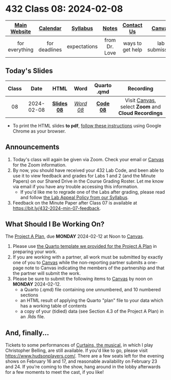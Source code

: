 # 432 Class 08: 2024-02-08

[Main Website](https://thomaselove.github.io/432-2024/) | [Calendar](https://thomaselove.github.io/432-2024/calendar.html) | [Syllabus](https://thomaselove.github.io/432-syllabus-2024/) | [Notes](https://thomaselove.github.io/432-notes/) | [Contact Us](https://thomaselove.github.io/432-2024/contact.html) | [Canvas](https://canvas.case.edu) | [Data and Code](https://github.com/THOMASELOVE/432-data) | [Sources](https://github.com/THOMASELOVE/432-classes-2024/tree/main/sources)
:-----------: | :--------------: | :----------: | :---------: | :-------------: | :-----------: | :------------: |:------:
for everything | for deadlines | expectations | from Dr. Love | ways to get help | lab submission | for downloads | to read

## Today's Slides

Class | Date | HTML | Word | Quarto .qmd | Recording
:---: | :--------: | :------: | :------: | :------: | :-------------:
08 | 2024-02-08 | **[Slides 08](https://thomaselove.github.io/432-slides-2024/slides08.html)** | *[Word 08](https://thomaselove.github.io/432-slides-2024/slides08w.docx)* | **[Code 08](https://github.com/THOMASELOVE/432-slides-2024/blob/main/slides08.qmd)** | Visit [Canvas](https://canvas.case.edu/), select **Zoom** and **Cloud Recordings**

- To print the HTML slides **to pdf**, [follow these instructions](https://quarto.org/docs/presentations/revealjs/presenting.html#print-to-pdf) using Google Chrome as your browser.

## Announcements

1. Today's class will again be given via Zoom. Check your email or [Canvas](https://canvas.case.edu/) for the Zoom information.
2. By now, you should have received your 432 Lab Code, and been able to use it to view feedback and grades for Labs 1 and 2 (and the Minute Papers) on our Shared Drive in the Course Grading Roster. Let me know via email if you have any trouble accessing this information.
    - If you'd like me to regrade one of the Labs after grading, please read and follow [the Lab Appeal Policy from our Syllabus](https://thomaselove.github.io/432-syllabus-2024/08-grading.html#lab-appeal-policy---request-a-review-via-google-form).
3. Feedback on the Minute Paper after Class 07 is available at <https://bit.ly/432-2024-min-07-feedback>.

## What Should I Be Working On?

The [Project A Plan](https://thomaselove.github.io/432-2024/projA.html#the-project-a-plan), due **MONDAY** 2024-02-12 at Noon to [Canvas](https://canvas.case.edu/).

1. Please use [the Quarto template we provided for the Project A Plan](https://thomaselove.github.io/432-2024/projA.html#templates) in preparing your work.
2. If you are working with a partner, all work must be submitted by exactly one of you to [Canvas](https://canvas.case.edu/) while the non-reporting partner submits a one-page note to Canvas indicating the members of the partnership and that the partner will submit the work.
3. Please be sure to submit the following items to [Canvas](https://canvas.case.edu/) by noon on **MONDAY** 2024-02-12.
    - a Quarto (.qmd) file containing one unnumbered, and 10 numbered sections
    - an HTML result of applying the Quarto "plan" file to your data which has a working table of contents
    - a copy of your (tidied) data (see Section 4.3 of the Project A Plan) in an .Rds file.

## And, finally...

Tickets to some performances of [Curtains, the musical](https://www.hudsonplayers.com/now-playing), in which I play Christopher Belling, are still available. If you'd like to go, please visit <https://www.hudsonplayers.com/>. There are a few seats left for the evening shows on February 16 and 17, and reasonable availability on February 23 and 24. If you're coming to the show, hang around in the lobby afterwards for a few moments to meet the cast, if you like!

